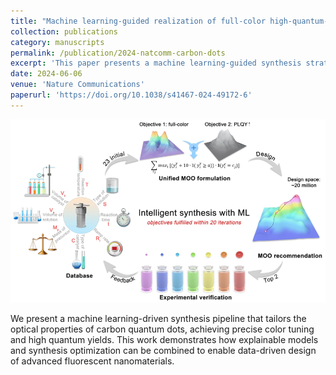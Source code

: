 ```yaml
---
title: "Machine learning-guided realization of full-color high-quantum-yield carbon quantum dots"
collection: publications
category: manuscripts
permalink: /publication/2024-natcomm-carbon-dots
excerpt: 'This paper presents a machine learning-guided synthesis strategy that enables full-color, high-quantum-yield carbon quantum dots with potential applications in optoelectronics and bioimaging.'
date: 2024-06-06
venue: 'Nature Communications'
paperurl: 'https://doi.org/10.1038/s41467-024-49172-6'
---
```

![Graphical abstract](/images/publications/natcomm-carbon-dots.png)

We present a machine learning-driven synthesis pipeline that tailors the optical properties of carbon quantum dots, achieving precise color tuning and high quantum yields. This work demonstrates how explainable models and synthesis optimization can be combined to enable data-driven design of advanced fluorescent nanomaterials.
